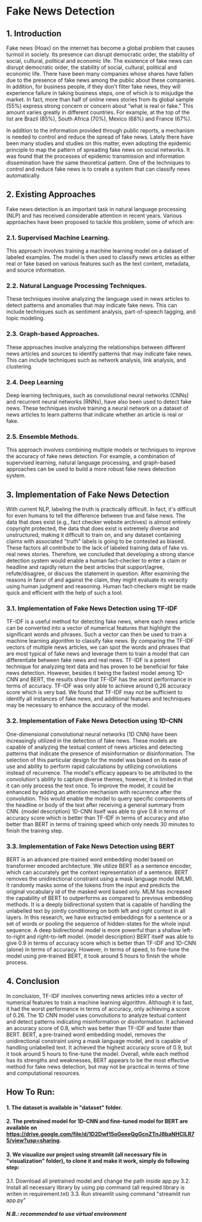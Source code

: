 # Fake News Detection


## 1. Introduction

Fake news (Hoax) on the internet has become a global problem that causes turmoil in society. Its presence can disrupt democratic order, the stability of social, cultural, political and economic life. The existence of fake news can disrupt democratic order, the stability of social, cultural, political and economic life. There have been many companies whose shares have fallen due to the presence of fake news among the public about these companies. In addition, for business people, if they don't filter fake news, they will experience failure in taking business steps, one of which is to misjudge the market. In fact, more than half of online news stories from its global sample (55%) express strong concern or concern about “what is real or fake.” This amount varies greatly in different countries. For example, at the top of the list are Brazil (85%), South Africa (70%), Mexico (68%) and France (67%).

In addition to the information provided through public reports, a mechanism is needed to control and reduce the spread of fake news. Lately there have been many studies and studies on this matter, even adopting the epidemic principle to map the pattern of spreading fake news on social networks. It was found that the processes of epidemic transmission and information dissemination have the same theoretical pattern. One of the techniques to control and reduce fake news is to create a system that can classify news automatically.


## 2. Existing Approaches

Fake news detection is an important task in natural language processing (NLP) and has received considerable attention in recent years. Various approaches have been proposed to tackle this problem, some of which are:

### 2.1. Supervised Machine Learning. 

This approach involves training a machine learning model on a dataset of labeled examples. The model is then used to classify news articles as either real or fake based on various features such as the text content, metadata, and source information.

### 2.2. Natural Language Processing Techniques.

These techniques involve analyzing the language used in news articles to detect patterns and anomalies that may indicate fake news. This can include techniques such as sentiment analysis, part-of-speech tagging, and topic modeling.

### 2.3. Graph-based Approaches.
 
These approaches involve analyzing the relationships between different news articles and sources to identify patterns that may indicate fake news. This can include techniques such as network analysis, link analysis, and clustering.

### 2.4. Deep Learning

Deep learning techniques, such as convolutional neural networks (CNNs) and recurrent neural networks (RNNs), have also been used to detect fake news. These techniques involve training a neural network on a dataset of news articles to learn patterns that indicate whether an article is real or fake.

### 2.5. Ensemble Methods.
 
This approach involves combining multiple models or techniques to improve the accuracy of fake news detection. For example, a combination of supervised learning, natural language processing, and graph-based approaches can be used to build a more robust fake news detection system.


## 3. Implementation of Fake News Detection

With current NLP, labeling the truth is practically difficult. In fact, it's difficult for even humans to tell the difference between true and false news. The data that does exist (e.g., fact checker website archives) is almost entirely copyright protected, the data that does exist is extremely diverse and unstructured, making it difficult to train on, and any dataset containing claims with associated "truth" labels is going to be contested as biased. These factors all contribute to the lack of labeled training data of fake vs. real news stories. Therefore, we concluded that developing a strong stance detection system would enable a human fact-checker to enter a claim or headline and rapidly return the best articles that support/agree, refute/disagree, or discuss the statement in question. After examining the reasons in favor of and against the claim, they might evaluate its veracity using human judgment and reasoning. Human fact-checkers might be made quick and efficient with the help of such a tool.

### 3.1. Implementation of Fake News Detection using TF-IDF

TF-IDF is a useful method for detecting fake news, where each news article can be converted into a vector of numerical features that highlight the significant words and phrases. Such a vector can then be used to train a machine learning algorithm to classify fake news. By comparing the TF-IDF vectors of multiple news articles, we can spot the words and phrases that are most typical of fake news and leverage them to train a model that can differentiate between fake news and real news.
TF-IDF is a potent technique for analyzing text data and has proven to be beneficial for fake news detection. However, besides it being the fastest model among 1D-CNN and BERT, the results show that TF-IDF has the worst performance in terms of accuracy. TF-IDF was only able to achieve around 0,26 accuracy score which is very bad. We found that TF-IDF may not be sufficient to identify all instances of fake news, and additional features and techniques may be necessary to enhance the accuracy of the model.

### 3.2. Implementation of Fake News Detection using 1D-CNN

One-dimensional convolutional neural networks (1D CNN) have been increasingly utilized in the detection of fake news. These models are capable of analyzing the textual content of news articles and detecting patterns that indicate the presence of misinformation or disinformation.
The selection of this particular design for the model was based on its ease of use and ability to perform rapid calculations by utilizing convolutions instead of recurrence. The model's efficacy appears to be attributed to the convolution's ability to capture diverse themes, however, it is limited in that it can only process the text once. To improve the model, it could be enhanced by adding an attention mechanism with recurrence after the convolution. This would enable the model to query specific components of the headline or body of the text after receiving a general summary from CNN.
{model description} 1D-CNN itself was able to give 0.8 in terms of accuracy score which is better than TF-IDF in terms of accuracy and also better than BERT in terms of training speed which only needs 30 minutes to finish the training step.

### 3.3. Implementation of Fake News Detection using BERT

BERT is an advanced pre-trained word embedding model based on transformer encoded architecture. We utilize BERT as a sentence encoder, which can accurately get the context representation of a sentence. BERT removes the unidirectional constraint using a mask language model (MLM). It randomly masks some of the tokens from the input and predicts the original vocabulary id of the masked word based only. MLM has increased the capability of BERT to outperforms as compared to previous embedding methods. It is a deeply bidirectional system that is capable of handling the unlabelled text by jointly conditioning on both left and right context in all layers. In this research, we have extracted embeddings for a sentence or a set of words or pooling the sequence of hidden-states for the whole input sequence. A deep bidirectional model is more powerful than a shallow left-to-right and right-to-left model.
{model description} BERT itself was able to give 0.9 in terms of accuracy score which is better than TF-IDF and 1D-CNN (alone) in terms of accuracy. However, in terms of speed, to fine-tune the model using pre-trained BERT, it took around 5 hours to finish the whole process.


## 4. Conclusion

In conclusion, TF-IDF involves converting news articles into a vector of numerical features to train a machine learning algorithm. Although it is fast, it had the worst performance in terms of accuracy, only achieving a score of 0.26. The 1D CNN model uses convolutions to analyze textual content and detect patterns indicating misinformation or disinformation. It achieved an accuracy score of 0.8, which was better than TF-IDF and faster than BERT. BERT, a pre-trained word embedding model, removes the unidirectional constraint using a mask language model, and is capable of handling unlabelled text. It achieved the highest accuracy score of 0.9, but it took around 5 hours to fine-tune the model. Overall, while each method has its strengths and weaknesses, BERT appears to be the most effective method for fake news detection, but may not be practical in terms of time and computational resources.

## How To Run:
#### 1. The dataset is available in "dataset" folder.
#### 2. The pretrained model for 1D-CNN and fine-tuned model for BERT are available on https://drive.google.com/file/d/1D2Dwf15oGeeeQgGcnZTnJ8baNHCILR75/view?usp=sharing.
#### 3. We visualize our project using streamlit (all necessary file in "visualization" folder), to clone it and make it work, simply do following step:
 3.1. Download all pretrained model and change the path inside app.py
 3.2. Install all necessary library by using pip command (all required library is writen in requirement.txt)
 3.3. Run streamlit using command "streamlit run app.py"
 
 ##### N.B.: recommended to use virtual environment

